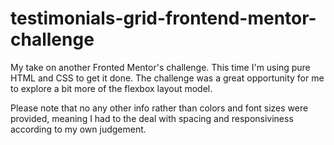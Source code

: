 # testimonials-grid-frontend-mentor-challenge
My take on another Fronted Mentor's challenge. This time I'm using pure HTML and CSS to get it done. The challenge was a great opportunity for me to explore a bit more of the flexbox layout model. 

Please note that no any other info rather than colors and font sizes were provided, meaning I had to the deal with spacing and responsiviness according to my own judgement. 
